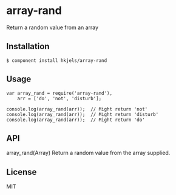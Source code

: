 
# array-rand

  Return a random value from an array

## Installation

    $ component install hkjels/array-rand

## Usage

    var array_rand = require('array-rand'),
        arr = ['do', 'not', 'disturb'];

    console.log(array_rand(arr));  // Might return 'not'
    console.log(array_rand(arr));  // Might return 'disturb'
    console.log(array_rand(arr));  // Might return 'do'

## API

   array_rand(Array)
   Return a random value from the array supplied.

## License

  MIT
